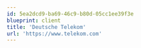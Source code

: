 ```yaml
---
id: 5ea2dcd9-ba69-46c9-b80d-05cc1ee39f3e
blueprint: client
title: 'Deutsche Telekom'
url: 'https://www.telekom.com'
---
```

